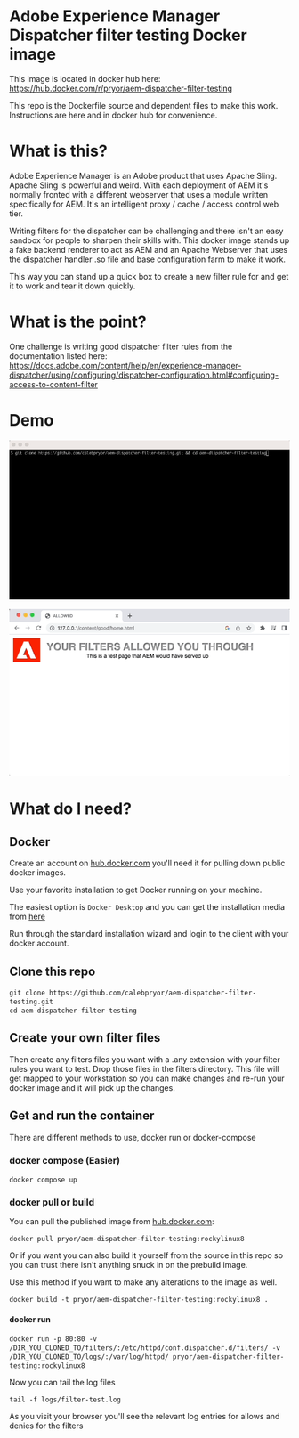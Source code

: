 # Adobe Experience Manager Dispatcher filter testing Docker image
This image is located in docker hub here:
https://hub.docker.com/r/pryor/aem-dispatcher-filter-testing

This repo is the Dockerfile source and dependent files to make this work.
Instructions are here and in docker hub for convenience.

# What is this?
Adobe Experience Manager is an Adobe product that uses Apache Sling.  Apache Sling is powerful and weird.
With each deployment of AEM it's normally fronted with a different webserver that uses a module written specifically for AEM.  It's an intelligent proxy / cache / access control web tier.

Writing filters for the dispatcher can be challenging and there isn't an easy sandbox for people to sharpen their skills with.  This docker image stands up a fake backend renderer to act as AEM and an Apache Webserver that uses the dispatcher handler .so file and base configuration farm to make it work.

This way you can stand up a quick box to create a new filter rule for and get it to work and tear it down quickly.

# What is the point?
One challenge is writing good dispatcher filter rules from the documentation listed here:
https://docs.adobe.com/content/help/en/experience-manager-dispatcher/using/configuring/dispatcher-configuration.html#configuring-access-to-content-filter

# Demo

![Starting Container](https://raw.githubusercontent.com/calebpryor/aem-dispatcher-filter-testing/master/dispatcher-filter-testing-compose.gif)

![Browser Testing Filters](https://raw.githubusercontent.com/calebpryor/aem-dispatcher-filter-testing/master/dispatcher-filter-testing-examples.gif)

# What do I need?

## Docker

Create an account on [hub.docker.com](https://hub.docker.com/signup) you'll need it for pulling down public docker images.

Use your favorite installation to get Docker running on your machine.

The easiest option is `Docker Desktop` and you can get the installation media from [here](https://www.docker.com/products/docker-desktop/)

Run through the standard installation wizard and login to the client with your docker account.

## Clone this repo

```
git clone https://github.com/calebpryor/aem-dispatcher-filter-testing.git
cd aem-dispatcher-filter-testing
```

## Create your own filter files

Then create any filters files you want with a .any extension with your filter rules you want to test.
Drop those files in the filters directory.
This file will get mapped to your workstation so you can make changes and re-run your docker image and it will pick up the changes.

## Get and run the container

There are different methods to use, docker run or docker-compose

### docker compose (Easier)

```
docker compose up
```

### docker pull or build

You can pull the published image from [hub.docker.com](https://hub.docker.com/r/pryor/aem-dispatcher-filter-testing):

```
docker pull pryor/aem-dispatcher-filter-testing:rockylinux8
```

Or if you want you can also build it yourself from the source in this repo so you can trust there isn't anything snuck in on the prebuild image.

Use this method if you want to make any alterations to the image as well.

```
docker build -t pryor/aem-dispatcher-filter-testing:rockylinux8 .
```

#### docker run

```
docker run -p 80:80 -v /DIR_YOU_CLONED_TO/filters/:/etc/httpd/conf.dispatcher.d/filters/ -v /DIR_YOU_CLONED_TO/logs/:/var/log/httpd/ pryor/aem-dispatcher-filter-testing:rockylinux8
```

Now you can tail the log files

```
tail -f logs/filter-test.log
```

As you visit your browser you'll see the relevant log entries for allows and denies for the filters